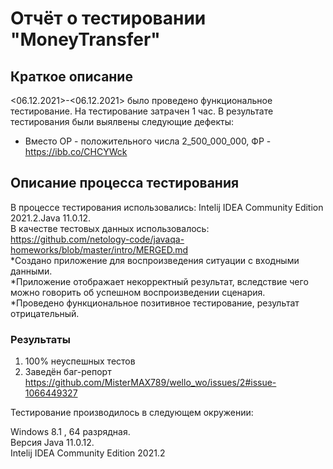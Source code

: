 # Отчёт о тестировании "MoneyTransfer"

## Краткое описание
<06.12.2021>-<06.12.2021> было проведено функциональное тестирование. 
На тестирование затрачен 1 час.
В результате тестирования были выялвены следующие дефекты:  
* Вместо ОР - положительного числа 2_500_000_000,  ФР - https://ibb.co/CHCYWck  

## Описание процесса тестирования
В процессе тестирования использовались: Intelij IDEA Community Edition 2021.2.Java 11.0.12. \
В качестве тестовых данных использовалось: https://github.com/netology-code/javaqa-homeworks/blob/master/intro/MERGED.md \
*Создано приложение для воспроизведения ситуации с входными данными.  
*Приложение отображает некорректный результат, вследствие чего можно говорить об успешном воспроизведении сценария.  
*Проведено функциональное позитивное тестирование, результат отрицательный.

### Результаты

1. 100% неуспешных тестов
2. Заведён баг-репорт https://github.com/MisterMAX789/wello_wo/issues/2#issue-1066449327

Тестирование производилось в следующем окружении:

Windows 8.1 , 64 разрядная. \
Версия Java 11.0.12. \
Intelij IDEA Community Edition 2021.2

